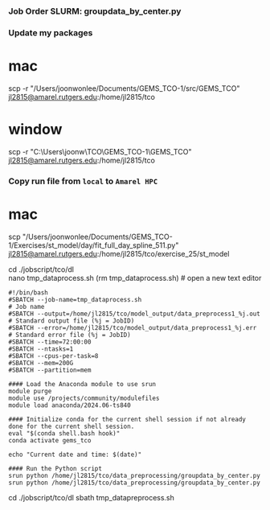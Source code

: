 ### Job Order SLURM: groupdata_by_center.py 

### Update my packages
# mac
scp -r "/Users/joonwonlee/Documents/GEMS_TCO-1/src/GEMS_TCO" jl2815@amarel.rutgers.edu:/home/jl2815/tco

# window
scp -r "C:\Users\joonw\TCO\GEMS_TCO-1\GEMS_TCO" jl2815@amarel.rutgers.edu:/home/jl2815/tco 

### Copy run file from ```local``` to ```Amarel HPC```
# mac

scp "/Users/joonwonlee/Documents/GEMS_TCO-1/Exercises/st_model/day/fit_full_day_spline_511.py" jl2815@amarel.rutgers.edu:/home/jl2815/tco/exercise_25/st_model




cd ./jobscript/tco/dl          
nano tmp_dataprocess.sh          (rm tmp_dataprocess.sh)      # open a new text editor         

```
#!/bin/bash
#SBATCH --job-name=tmp_dataprocess.sh                                       # Job name
#SBATCH --output=/home/jl2815/tco/model_output/data_preprocess1_%j.out            # Standard output file (%j = JobID)
#SBATCH --error=/home/jl2815/tco/model_output/data_preprocess1_%j.err              # Standard error file (%j = JobID)
#SBATCH --time=72:00:00                
#SBATCH --ntasks=1                       
#SBATCH --cpus-per-task=8                 
#SBATCH --mem=200G                          
#SBATCH --partition=mem                    

#### Load the Anaconda module to use srun 
module purge                                              
module use /projects/community/modulefiles                 
module load anaconda/2024.06-ts840

#### Initialize conda for the current shell session if not already done for the current shell session.
eval "$(conda shell.bash hook)"
conda activate gems_tco

echo "Current date and time: $(date)"

#### Run the Python script  
srun python /home/jl2815/tco/data_preprocessing/groupdata_by_center.py 
srun python /home/jl2815/tco/data_preprocessing/groupdata_by_center.py  
```
cd ./jobscript/tco/dl
sbath tmp_datapreprocess.sh
